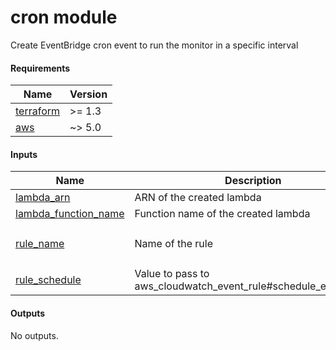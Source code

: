 cron module
===

Create EventBridge cron event to run the monitor in a specific interval

<!-- BEGINNING OF PRE-COMMIT-TERRAFORM DOCS HOOK -->
#### Requirements

| Name | Version |
|------|---------|
| <a name="requirement_terraform"></a> [terraform](#requirement\_terraform) | >= 1.3 |
| <a name="requirement_aws"></a> [aws](#requirement\_aws) | ~> 5.0 |

#### Inputs

| Name | Description | Type | Default | Required |
|------|-------------|------|---------|:--------:|
| <a name="input_lambda_arn"></a> [lambda\_arn](#input\_lambda\_arn) | ARN of the created lambda | `string` | n/a | yes |
| <a name="input_lambda_function_name"></a> [lambda\_function\_name](#input\_lambda\_function\_name) | Function name of the created lambda | `string` | n/a | yes |
| <a name="input_rule_name"></a> [rule\_name](#input\_rule\_name) | Name of the rule | `string` | `"mail-blocklist-monitor-cron"` | no |
| <a name="input_rule_schedule"></a> [rule\_schedule](#input\_rule\_schedule) | Value to pass to aws\_cloudwatch\_event\_rule#schedule\_expression | `string` | `"rate(1 day)"` | no |

#### Outputs

No outputs.
<!-- END OF PRE-COMMIT-TERRAFORM DOCS HOOK -->
